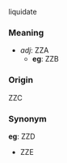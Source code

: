 liquidate
### Meaning
+ _adj_: ZZA
    + __eg__: ZZB

### Origin

ZZC

### Synonym

__eg__: ZZD

+ ZZE


